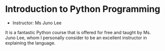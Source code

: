 # Introduction to Python Programming 

- Instructor: Ms Juno Lee

It is a fantastic Python course that is offered for free and taught by Ms. Juno Lee, whom I personally consider to be an excellent instructor in explaining the language.
